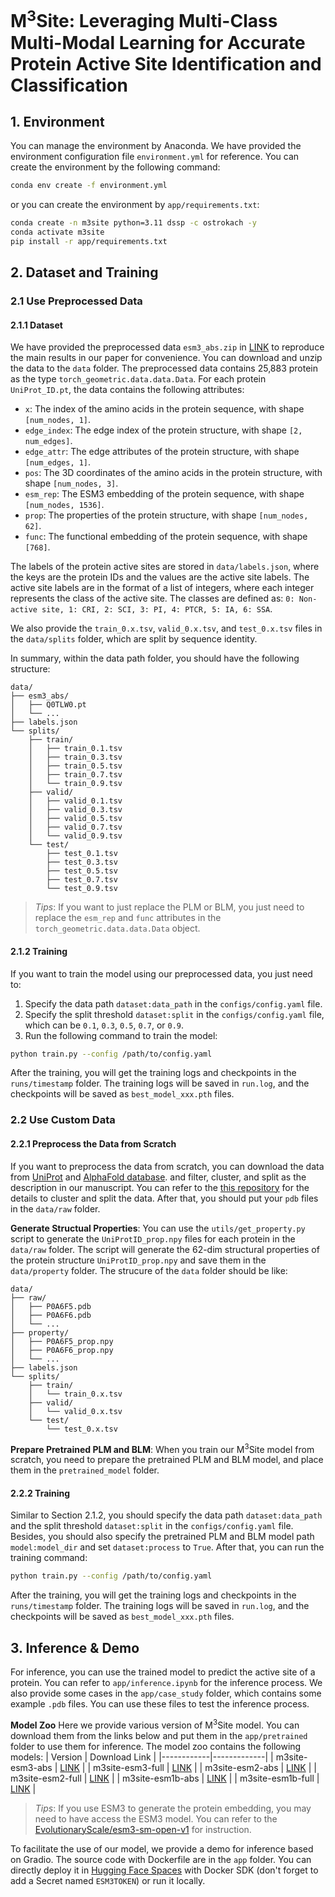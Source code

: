 # M<sup>3</sup>Site: Leveraging Multi-Class Multi-Modal Learning for Accurate Protein Active Site Identification and Classification

## 1. Environment

You can manage the environment by Anaconda. We have provided the environment configuration file `environment.yml` for reference. You can create the environment by the following command:
```bash
conda env create -f environment.yml
```
or you can create the environment by `app/requirements.txt`:
```bash
conda create -n m3site python=3.11 dssp -c ostrokach -y
conda activate m3site
pip install -r app/requirements.txt
```

## 2. Dataset and Training

### 2.1 Use Preprocessed Data

#### 2.1.1 Dataset

We have provided the preprocessed data `esm3_abs.zip` in [LINK](https://pan.baidu.com/s/1JP3OgoU7reIbSsz-RFwiXQ?pwd=5dnb) to reproduce the main results in our paper for convenience. You can download and unzip the data to the `data` folder. The preprocessed data contains 25,883 protein as the type `torch_geometric.data.data.Data`. For each protein `UniProt_ID.pt`, the data contains the following attributes:
- `x`: The index of the amino acids in the protein sequence, with shape `[num_nodes, 1]`.
- `edge_index`: The edge index of the protein structure, with shape `[2, num_edges]`.
- `edge_attr`: The edge attributes of the protein structure, with shape `[num_edges, 1]`.
- `pos`: The 3D coordinates of the amino acids in the protein structure, with shape `[num_nodes, 3]`.
- `esm_rep`: The ESM3 embedding of the protein sequence, with shape `[num_nodes, 1536]`.
- `prop`: The properties of the protein structure, with shape `[num_nodes, 62]`.
- `func`: The functional embedding of the protein sequence, with shape `[768]`.

The labels of the protein active sites are stored in `data/labels.json`, where the keys are the protein IDs and the values are the active site labels. The active site labels are in the format of a list of integers, where each integer represents the class of the active site. The classes are defined as: `0: Non-active site, 1: CRI, 2: SCI, 3: PI, 4: PTCR, 5: IA, 6: SSA`.

We also provide the `train_0.x.tsv`, `valid_0.x.tsv`, and `test_0.x.tsv` files in the `data/splits` folder, which are split by sequence identity.

In summary, within the data path folder, you should have the following structure:
```
data/
├── esm3_abs/
│   ├── Q0TLW0.pt
│   └── ...
├── labels.json
└── splits/
    ├── train/
    │   ├── train_0.1.tsv
    │   ├── train_0.3.tsv
    │   ├── train_0.5.tsv
    │   ├── train_0.7.tsv
    │   └── train_0.9.tsv
    ├── valid/
    │   ├── valid_0.1.tsv
    │   ├── valid_0.3.tsv
    │   ├── valid_0.5.tsv
    │   ├── valid_0.7.tsv
    │   └── valid_0.9.tsv
    └── test/
        ├── test_0.1.tsv
        ├── test_0.3.tsv
        ├── test_0.5.tsv
        ├── test_0.7.tsv
        └── test_0.9.tsv
```

> *Tips*: If you want to just replace the PLM or BLM, you just need to replace the `esm_rep` and `func` attributes in the `torch_geometric.data.data.Data` object.

#### 2.1.2 Training

If you want to train the model using our preprocessed data, you just need to:
1. Specify the data path `dataset:data_path` in the `configs/config.yaml` file. 
2. Specify the split threshold `dataset:split` in the `configs/config.yaml` file, which can be `0.1`, `0.3`, `0.5`, `0.7`, or `0.9`.
3. Run the following command to train the model:
```bash
python train.py --config /path/to/config.yaml
```

After the training, you will get the training logs and checkpoints in the `runs/timestamp` folder. The training logs will be saved in `run.log`, and the checkpoints will be saved as `best_model_xxx.pth` files.

### 2.2 Use Custom Data

#### 2.2.1 Preprocess the Data from Scratch

If you want to preprocess the data from scratch, you can download the data from [UniProt](https://www.uniprot.org/) and [AlphaFold database](https://alphafold.com/). and filter, cluster, and split as the description in our manuscript. You can refer to the [this repository](https://github.com/Gift-OYS/MMSite) for the details to cluster and split the data. After that, you should put your `pdb` files in the `data/raw` folder.

**Generate Structual Properties**: You can use the `utils/get_property.py` script to generate the `UniProtID_prop.npy` files for each protein in the `data/raw` folder. The script will generate the 62-dim structural properties of the protein structure `UniProtID_prop.npy` and save them in the `data/property` folder. The strucure of the `data` folder should be like:
```
data/
├── raw/
│   ├── P0A6F5.pdb
│   ├── P0A6F6.pdb
│   └── ...
├── property/
│   ├── P0A6F5_prop.npy
│   ├── P0A6F6_prop.npy
│   └── ...
├── labels.json
└── splits/
    ├── train/
    │   └── train_0.x.tsv
    ├── valid/
    │   └── valid_0.x.tsv
    └── test/
        └── test_0.x.tsv
```

**Prepare Pretrained PLM and BLM**: When you train our M<sup>3</sup>Site model from scratch, you need to prepare the pretrained PLM and BLM model, and place them in the `pretrained_model` folder.

#### 2.2.2 Training

Similar to Section 2.1.2, you should specify the data path `dataset:data_path` and the split threshold `dataset:split` in the `configs/config.yaml` file. Besides, you should also specify the pretrained PLM and BLM model path `model:model_dir` and set `dataset:process` to `True`. After that, you can run the training command:
```bash
python train.py --config /path/to/config.yaml
```
After the training, you will get the training logs and checkpoints in the `runs/timestamp` folder. The training logs will be saved in `run.log`, and the checkpoints will be saved as `best_model_xxx.pth` files.

## 3. Inference & Demo

For inference, you can use the trained model to predict the active site of a protein. You can refer to `app/inference.ipynb` for the inference process. We also provide some cases in the `app/case_study` folder, which contains some example `.pdb` files. You can use these files to test the inference process.

**Model Zoo**
Here we provide various version of M<sup>3</sup>Site model. You can download them from the links below and put them in the `app/pretrained` folder to use them for inference. The model zoo contains the following models:
| Version | Download Link |
|------------|-------------|
| m3site-esm3-abs | [LINK](https://pan.baidu.com/s/1EyfESnZDxsGpSeVLouxXBQ?pwd=dcjt) |
| m3site-esm3-full | [LINK](https://pan.baidu.com/s/1EYFfGxpsmhPAK9ggbJl47A?pwd=4cqy) |
| m3site-esm2-abs | [LINK](https://pan.baidu.com/s/10kpfNKUcXzbZol70N4nHow?pwd=6nrn) |
| m3site-esm2-full | [LINK](https://pan.baidu.com/s/1aZ4ug5F8ns9U6jmcSCrQig?pwd=ehhr) |
| m3site-esm1b-abs | [LINK](https://pan.baidu.com/s/1A4uF8anGw4evTwrSvbspew?pwd=7j9e) |
| m3site-esm1b-full | [LINK](https://pan.baidu.com/s/1mCDLSCxzzs2aBo2ngNEBHQ?pwd=ek7u) |

> *Tips*: If you use ESM3 to generate the protein embedding, you may need to have access the ESM3 model. You can refer to the [EvolutionaryScale/esm3-sm-open-v1](https://huggingface.co/EvolutionaryScale/esm3-sm-open-v1) for instruction.

To facilitate the use of our model, we provide a demo for inference based on Gradio. The source code with Dockerfile are in the `app` folder. You can directly deploy it in [Hugging Face Spaces](https://huggingface.co/spaces) with Docker SDK (don't forget to add a Secret named `ESM3TOKEN`) or run it locally. 